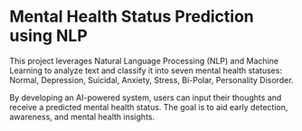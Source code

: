 # Mental Health Status Prediction using NLP


This project leverages Natural Language Processing (NLP) and Machine Learning to analyze text and classify it into seven mental health statuses:
Normal, Depression, Suicidal, Anxiety, Stress, Bi-Polar, Personality Disorder.

By developing an AI-powered system, users can input their thoughts and receive a predicted mental health status. The goal is to aid early detection, awareness, and mental health insights.
